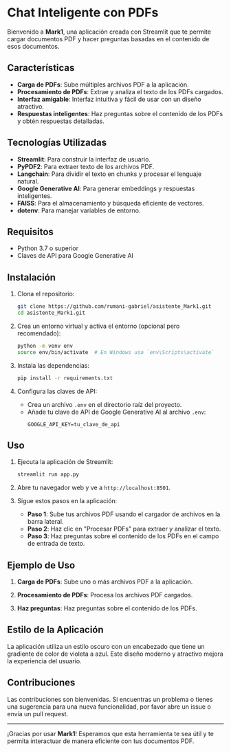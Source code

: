 # Chat Inteligente con PDFs

Bienvenido a **Mark1**, una aplicación creada con Streamlit que te permite cargar documentos PDF y hacer preguntas basadas en el contenido de esos documentos.

## Características

- **Carga de PDFs**: Sube múltiples archivos PDF a la aplicación.
- **Procesamiento de PDFs**: Extrae y analiza el texto de los PDFs cargados.
- **Interfaz amigable**: Interfaz intuitiva y fácil de usar con un diseño atractivo.
- **Respuestas inteligentes**: Haz preguntas sobre el contenido de los PDFs y obtén respuestas detalladas.

## Tecnologías Utilizadas

- **Streamlit**: Para construir la interfaz de usuario.
- **PyPDF2**: Para extraer texto de los archivos PDF.
- **Langchain**: Para dividir el texto en chunks y procesar el lenguaje natural.
- **Google Generative AI**: Para generar embeddings y respuestas inteligentes.
- **FAISS**: Para el almacenamiento y búsqueda eficiente de vectores.
- **dotenv**: Para manejar variables de entorno.

## Requisitos

- Python 3.7 o superior
- Claves de API para Google Generative AI

## Instalación

1. Clona el repositorio:
    ```bash
    git clone https://github.com/rumani-gabriel/asistente_Mark1.git
    cd asistente_Mark1.git
    ```

2. Crea un entorno virtual y activa el entorno (opcional pero recomendado):
    ```bash
    python -m venv env
    source env/bin/activate  # En Windows usa `env\Scripts\activate`
    ```

3. Instala las dependencias:
    ```bash
    pip install -r requirements.txt
    ```

4. Configura las claves de API:
    - Crea un archivo `.env` en el directorio raíz del proyecto.
    - Añade tu clave de API de Google Generative AI al archivo `.env`:
        ```env
        GOOGLE_API_KEY=tu_clave_de_api
        ```

## Uso

1. Ejecuta la aplicación de Streamlit:
    ```bash
    streamlit run app.py
    ```

2. Abre tu navegador web y ve a `http://localhost:8501`.

3. Sigue estos pasos en la aplicación:
    - **Paso 1**: Sube tus archivos PDF usando el cargador de archivos en la barra lateral.
    - **Paso 2**: Haz clic en "Procesar PDFs" para extraer y analizar el texto.
    - **Paso 3**: Haz preguntas sobre el contenido de los PDFs en el campo de entrada de texto.

## Ejemplo de Uso

1. **Carga de PDFs**: Sube uno o más archivos PDF a la aplicación.
    

2. **Procesamiento de PDFs**: Procesa los archivos PDF cargados.
    

3. **Haz preguntas**: Haz preguntas sobre el contenido de los PDFs.
    

## Estilo de la Aplicación

La aplicación utiliza un estilo oscuro con un encabezado que tiene un gradiente de color de violeta a azul. Este diseño moderno y atractivo mejora la experiencia del usuario.

## Contribuciones

Las contribuciones son bienvenidas. Si encuentras un problema o tienes una sugerencia para una nueva funcionalidad, por favor abre un issue o envía un pull request.

---

¡Gracias por usar **Mark1**! Esperamos que esta herramienta te sea útil y te permita interactuar de manera eficiente con tus documentos PDF.
